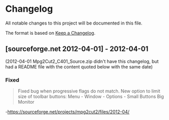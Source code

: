 # Changelog

All notable changes to this project will be documented in this file.

The format is based on [Keep a Changelog](https://keepachangelog.com/en/1.1.0/).


## [sourceforge.net 2012-04-01] - 2012-04-01
(2012-04-01 Mpg2Cut2_C401_Source.zip didn't have this changelog, but had a README file with the content quoted below with the same date)

### Fixed
> Fixed bug when progressive flags do not match.
> New option to limit size of toolbar buttons:
>   Menu - Window - Options - Small Buttons Big Monitor

-<https://sourceforge.net/projects/mpg2cut2/files/2012-04/>
